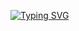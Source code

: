
[![Typing SVG](https://readme-typing-svg.demolab.com?font=Montserrat&size=24&color=707070&width=435&lines=I'm+ellink;and+welcome+to+my+github)](https://git.io/typing-svg)

<!--
**ell-ink/ell-ink** is a ✨ _special_ ✨ repository because its `README.md` (this file) appears on your GitHub profile.

Here are some ideas to get you started:

- 🔭 I’m currently working on ...
- 🌱 I’m currently learning ...
- 👯 I’m looking to collaborate on ...
- 🤔 I’m looking for help with ...
- 💬 Ask me about ...
- 📫 How to reach me: ...
- 😄 Pronouns: ...
- ⚡ Fun fact: ...
-->
